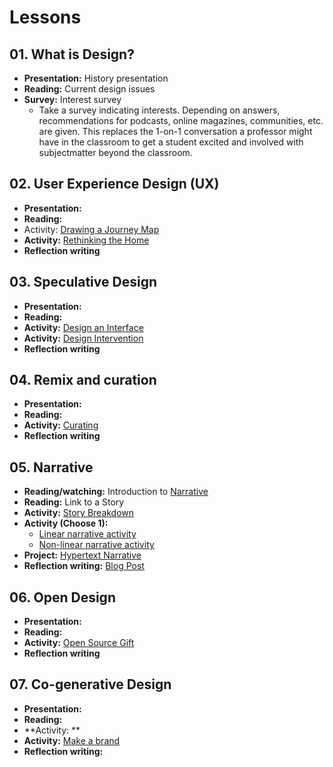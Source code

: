 # Lessons

## 01. What is Design?
- **Presentation:** History presentation
- **Reading:** Current design issues
- **Survey:** Interest survey
  - Take a survey indicating interests. Depending on answers, recommendations for podcasts, online magazines, communities, etc. are given. This replaces the 1-on-1 conversation a professor might have in the classroom to get a student excited and involved with subjectmatter beyond the classroom.



## 02. User Experience Design (UX)
- **Presentation:**
- **Reading:**
- Activity: [Drawing a Journey Map](../practice/drawing-a-journey-map.md)
- **Activity:** [Rethinking the Home](../practice/rethinking-the-home.md)
- **Reflection writing**

## 03. Speculative Design
- **Presentation:** 
- **Reading:** 
- **Activity:** [Design an Interface](../practice/design-an-interface.md)
- **Activity:** [Design Intervention](../practice/design-intervention.md)
- **Reflection writing**

## 04. Remix and curation
- **Presentation:**
- **Reading:**
- **Activity:** [Curating](../practice/curating-for-an-idea.md)
- **Reflection writing**

## 05. Narrative
- **Reading/watching:** Introduction to [Narrative](../topics/narrative.md)
- **Reading:** Link to a Story
- **Activity:** [Story Breakdown](practice/story_breakdown.md)
- **Activity (Choose 1):**
  - [Linear narrative activity](../practice/linear_narrative.md)
  - [Non-linear narrative activity](../practice/non-linear_narrative.md)
- **Project:** [Hypertext Narrative](../projects/hypertext_narrative_project.md)
- **Reflection writing:** [Blog Post](../practice/blog_post_narrative.md)

## 06. Open Design
- **Presentation:**
- **Reading:**
- **Activity:** [Open Source Gift](practice/open_source_gift.md)
- **Reflection writing**

## 07. Co-generative Design
- **Presentation:**
- **Reading:**
- **Activity: **
- **Activity:** [Make a brand](../practice/make-a-brand.md)
- **Reflection writing:**
